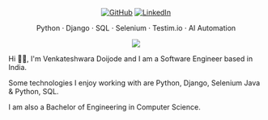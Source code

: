 

<p align="center">
	<a href="https://github.com/venkywarriors"><img src="https://img.shields.io/github/followers/venkywarriors.svg?label=GitHub&style=social" alt="GitHub"></a>
<!--	<a href="https://www.facebook.com/619venky"><img src="https://img.shields.io/twitter/follow/NyashaNziboi?label=Twitter&style=social" alt="Twitter"></a>  -->
	<a href="https://in.linkedin.com/in/venkateshwara-doijode"><img src="https://img.shields.io/badge/LinkedIn--_.svg?style=social&logo=linkedin" alt="LinkedIn"></a>
<br/>
</p>

<p align="center">
	Python · Django · SQL · Selenium · Testim.io · AI Automation
</p>

<p align="center">
	<img src="https://github-readme-stats.vercel.app/api/?username=venkywarriors&show_icons=true&title_color=3380C4&icon_color=3380C4&text_color=edf2f7&bg_color=151515"></img>
</p>



Hi 👋🏾, I'm Venkateshwara Doijode and I am a Software Engineer based in India.

Some technologies I enjoy working with are Python, Django, Selenium Java & Python, SQL.

I am also a Bachelor of Engineering in Computer Science.



